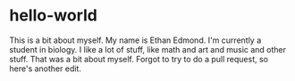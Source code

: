 # hello-world

This is a bit about myself.
My name is Ethan Edmond.
I'm currently a student in biology.
I like a lot of stuff, like math and art and music and other stuff.
That was a bit about myself.
Forgot to try to do a pull request, so here's another edit.
